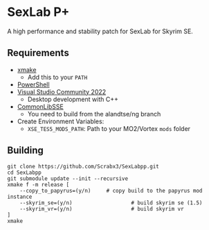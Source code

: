 # SexLab P+
A high performance and stability patch for SexLab for Skyrim SE.

## Requirements
* [xmake](https://xmake.io/#/)
	* Add this to your `PATH`
* [PowerShell](https://github.com/PowerShell/PowerShell/releases/latest)
* [Visual Studio Community 2022](https://visualstudio.microsoft.com/)
	* Desktop development with C++
* [CommonLibSSE](https://github.com/alandtse/CommonLibVR/tree/ng)
	* You need to build from the alandtse/ng branch
* Create Environment Variables:
  * `XSE_TES5_MODS_PATH`: Path to your MO2/Vortex `mods` folder

## Building
```
git clone https://github.com/Scrabx3/SexLabpp.git
cd SexLabpp
git submodule update --init --recursive
xmake f -m release [
	--copy_to_papyrus=(y/n)		# copy build to the papyrus mod instance
	--skyrim_se=(y/n)					# build skyrim se (1.5)
	--skyrim_vr=(y/n)					# build skyrim vr
]
xmake
```

